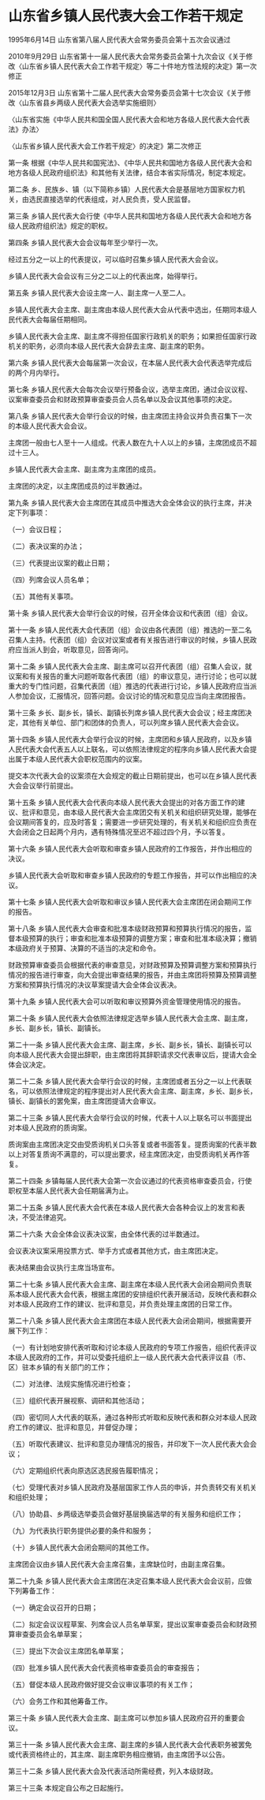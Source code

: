 # 山东省乡镇人民代表大会工作若干规定

1995年6月14日 山东省第八届人民代表大会常务委员会第十五次会议通过

2010年9月29日 山东省第十一届人民代表大会常务委员会第十九次会议《关于修改〈山东省乡镇人民代表大会工作若干规定〉等二十件地方性法规的决定》第一次修正

2015年12月3日 山东省第十二届人民代表大会常务委员会第十七次会议《关于修改〈山东省县乡两级人民代表大会选举实施细则〉

〈山东省实施《中华人民共和国全国人民代表大会和地方各级人民代表大会代表法》办法〉

〈山东省乡镇人民代表大会工作若干规定〉的决定》第二次修正



第一条 根据《中华人民共和国宪法》、《中华人民共和国地方各级人民代表大会和地方各级人民政府组织法》和其他有关法律，结合本省实际情况，制定本规定。

第二条 乡、民族乡、镇（以下简称乡镇）人民代表大会是基层地方国家权力机关，由选民直接选举的代表组成，对人民负责，受人民监督。

第三条 乡镇人民代表大会行使《中华人民共和国地方各级人民代表大会和地方各级人民政府组织法》规定的职权。

第四条 乡镇人民代表大会会议每年至少举行一次。

经过五分之一以上的代表提议，可以临时召集乡镇人民代表大会会议。

乡镇人民代表大会会议有三分之二以上的代表出席，始得举行。

第五条 乡镇人民代表大会设主席一人、副主席一人至二人。

乡镇人民代表大会主席、副主席由本级人民代表大会从代表中选出，任期同本级人民代表大会每届任期相同。

乡镇人民代表大会主席、副主席不得担任国家行政机关的职务；如果担任国家行政机关的职务，必须向本级人民代表大会辞去主席、副主席的职务。

第六条 乡镇人民代表大会每届第一次会议，在本届人民代表大会代表选举完成后的两个月内举行。

第七条 乡镇人民代表大会每次会议举行预备会议，选举主席团，通过会议议程、议案审查委员会和财政预算审查委员会人员名单以及会议其他事项的决定。

第八条 乡镇人民代表大会举行会议的时候，由主席团主持会议并负责召集下一次的本级人民代表大会会议。

主席团一般由七人至十一人组成。代表人数在九十人以上的乡镇，主席团成员不超过十三人。

乡镇人民代表大会主席、副主席为主席团的成员。

主席团的决定，以主席团成员的过半数通过。

第九条 乡镇人民代表大会主席团在其成员中推选大会全体会议的执行主席，并决定下列事项：

（一）会议日程；

（二）表决议案的办法；

（三）代表提出议案的截止日期；

（四）列席会议人员名单；

（五）其他有关事项。

第十条 乡镇人民代表大会举行会议的时候，召开全体会议和代表团（组）会议。

第十一条 乡镇人民代表大会代表团（组）会议由各代表团（组）推选的一至二名召集人主持。代表团（组）会议对议案或者有关报告进行审议的时候，乡镇人民政府应当派人到会，听取意见，回答询问。

第十二条 乡镇人民代表大会主席、副主席可以召开代表团（组）召集人会议，就议案和有关报告的重大问题听取各代表团（组）的审议意见，进行讨论；也可以就重大的专门性问题，召集代表团（组）推选的代表进行讨论，乡镇人民政府应当派人参加会议，汇报情况，回答问题。会议讨论的情况和意见应当向主席团报告。

第十三条 乡长、副乡长，镇长、副镇长列席乡镇人民代表大会会议；经主席团决定，其他有关单位、部门和团体的负责人，可以列席乡镇人民代表大会会议。

第十四条 乡镇人民代表大会举行会议的时候，主席团和乡镇人民政府，以及乡镇人民代表大会代表五人以上联名，可以依照法律规定的程序向乡镇人民代表大会提出属于本级人民代表大会职权范围内的议案。

提交本次代表大会的议案须在大会规定的截止日期前提出，也可以在乡镇人民代表大会会议举行前提出。

第十五条 乡镇人民代表大会代表向本级人民代表大会提出的对各方面工作的建议、批评和意见，由本级人民代表大会主席团交有关机关和组织研究处理，能够在会议期间答复的，应及时答复；需要进一步研究处理的，有关机关和组织应负责在大会闭会之日起两个月内，遇有特殊情况至迟不超过四个月，予以答复。

第十六条 乡镇人民代表大会听取和审查乡镇人民政府的工作报告，并作出相应的决议。

乡镇人民代表大会听取和审查乡镇人民政府的专题工作报告，并可以作出相应的决议。

第十七条 乡镇人民代表大会听取和审议乡镇人民代表大会主席团在闭会期间工作的报告。

第十八条 乡镇人民代表大会审查和批准本级财政预算和预算执行情况的报告，监督本级预算的执行；审查和批准本级预算的调整方案；审查和批准本级决算；撤销本级政府关于预算、决算的不适当的决定和命令。

财政预算审查委员会根据代表的审查意见，对财政预算及预算调整方案和预算执行情况的报告进行审查，向大会提出审查结果的报告，并由主席团将预算及预算调整方案和预算执行情况的决议草案提请大会全体会议表决。

第十九条 乡镇人民代表大会可以听取和审议预算外资金管理使用情况的报告。

第二十条 乡镇人民代表大会依照法律规定选举乡镇人民代表大会主席、副主席，乡长、副乡长，镇长、副镇长。

第二十一条 乡镇人民代表大会主席、副主席，乡长、副乡长，镇长、副镇长可以向本级人民代表大会提出辞职，由主席团将其辞职请求交代表审议后，提请大会全体会议决定。

第二十二条 乡镇人民代表大会举行会议的时候，主席团或者五分之一以上代表联名，可以依照法律规定的程序提出对人民代表大会主席、副主席，乡长、副乡长，镇长、副镇长的罢免案，由主席团提请大会审议。

第二十三条 乡镇人民代表大会举行会议的时候，代表十人以上联名可以书面提出对本级人民政府的质询案。

质询案由主席团决定交由受质询机关口头答复或者书面答复。提质询案的代表半数以上对答复质询不满意的，可以提出要求，经主席团决定，由受质询机关再作答复。

第二十四条 乡镇每届人民代表大会第一次会议通过的代表资格审查委员会，行使职权至本届人民代表大会任期届满为止。

第二十五条 乡镇人民代表大会代表在本级人民代表大会各种会议上的发言和表决，不受法律追究。

第二十六条 大会全体会议表决议案，由全体代表的过半数通过。

会议表决议案采用投票方式、举手方式或者其他方式，由主席团决定。

表决结果由会议执行主席当场宣布。

第二十七条 乡镇人民代表大会主席、副主席在本级人民代表大会闭会期间负责联系本级人民代表大会代表，根据主席团的安排组织代表开展活动，反映代表和群众对本级人民政府工作的建议、批评和意见，并负责处理主席团的日常工作。

第二十八条 乡镇人民代表大会主席团在本级人民代表大会闭会期间，根据需要开展下列工作：

（一）有计划地安排代表听取和讨论本级人民政府的专项工作报告，组织代表评议本级人民政府的工作，并可以受委托组织上一级人民代表大会代表评议县（市、区）驻本乡镇的有关部门的工作；

（二）对法律、法规实施情况进行检查；

（三）组织代表开展视察、调研和其他活动；

（四）密切同人大代表的联系，通过各种形式听取和反映代表和群众对本级人民政府工作的建议、批评和意见，并督促办理；

（五）听取代表建议、批评和意见办理情况的报告，并印发下一次人民代表大会会议；

（六）定期组织代表向原选区选民报告履职情况；

（七）受理代表对乡镇人民政府及基层国家工作人员的申诉，并负责转交有关机关和组织处理；

（八）协助县、乡两级选举委员会做好基层换届选举的有关服务和组织工作；

（九）为代表执行职务提供必要的条件和服务；

（十）乡镇人民代表大会闭会期间的其他工作。

主席团会议由乡镇人民代表大会主席召集，主席缺位时，由副主席召集。

第二十九条 乡镇人民代表大会主席团在决定召集本级人民代表大会会议前，应做下列筹备工作：

（一）确定会议召开的日期；

（二）拟定会议议程草案、列席会议人员名单草案，提出议案审查委员会和财政预算审查委员会名单草案；

（三）提出下次会议主席团名单草案；

（四）批准乡镇人民代表大会代表资格审查委员会的审查报告；

（五）督促本级人民政府做好提交会议审议事项的有关工作；

（六）会务工作和其他筹备工作。

第三十条 乡镇人民代表大会主席、副主席可以参加乡镇人民政府召开的重要会议。

第三十一条 乡镇人民代表大会主席、副主席的乡镇人民代表大会代表职务被罢免或代表资格终止的，其主席、副主席职务相应撤销，由主席团予以公告。

第三十二条 乡镇人民代表大会及代表活动所需经费，列入本级财政。

第三十三条 本规定自公布之日起施行。